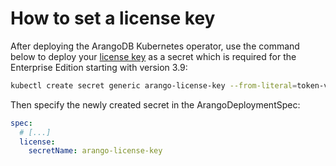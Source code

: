 # How to set a license key

After deploying the ArangoDB Kubernetes operator, use the command below to deploy your [license key](https://docs.arangodb.com/stable/operations/administration/license-management/)
as a secret which is required for the Enterprise Edition starting with version 3.9:

```bash
kubectl create secret generic arango-license-key --from-literal=token-v2="<license-string>"
```


Then specify the newly created secret in the ArangoDeploymentSpec:
```yaml
spec:
  # [...]
  license:
    secretName: arango-license-key
```
